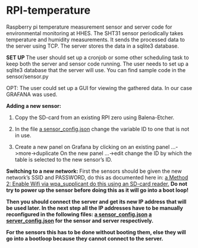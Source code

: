 # RPI-temperature

Raspberry pi temperature measurement sensor and server code for environmental monitoring at HHES. 
The SHT31 sensor periodically takes temperature and humidity measurements.
It sends the processed data to the server using TCP.
The server stores the data in a sqlite3 database.


<b> SET UP </b>
The user should set up a cronjob or some other scheduling task to keep both the server and sensor code running. 
The user needs to set up a sqlite3 database that the server will use. You can find sample code in the sensor/sensor.py 

OPT: The user could set up a GUI for viewing the gathered data. In our case GRAFANA was used.


<b> Adding a new sensor: </b> 

1. Copy the SD-card from an existing RPI zero using Balena-Etcher.


2. In the file [a sensor_config.json](/sensor/sensor_config.json) change the variable ID to one that is not in use.


3. Create a new panel on Grafana by clicking on an existing panel ...->more->duplicate On the new panel ...->edit change the ID by which the table is selected to the new sensor’s ID.


<b> Switching to a new network: </b>
First the sensors should be given the new network’s SSID and PASSWORD, do this as documented here in: 
[a Method 2: Enable Wifi via wpa_supplicant do this using an SD-card reader.](https://www.seeedstudio.com/blog/2021/01/25/three-methods-to-configure-raspberry-pi-wifi/?srsltid=AfmBOopN5twctvxUWjDAO6SzB95za2vgWbr4DA9oEp3GeQ7nkWzSwtuG)
<b>Do not try to power up the sensor before doing this as it will go into a boot loop!<b/>

Then you should connect the server and get its new IP address that will be used later. 
In the next step all the IP addresses have to be manually reconfigured in the following files:
[a sensor_config.json](/sensor/sensor_config.json)
[a server_config.json](/server/server_config.json)
for the sensor and server respectively.

For the sensors this has to be done without booting them, else they will go into a bootloop because they cannot connect to the server. 

